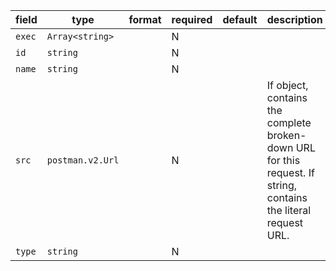 | field | type | format | required | default | description |
|---|---|---|---|---|---|
| `exec` | `Array<string>` |  | N |  |
| `id` | `string` |  | N |  |
| `name` | `string` |  | N |  |
| `src` | `postman.v2.Url` |  | N |  | If object, contains the complete broken-down URL for this request. If string, contains the literal request URL. |
| `type` | `string` |  | N |  |
